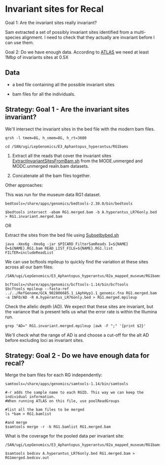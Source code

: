 # Invariant sites for Recal

Goal 1: Are the invariant sites really invariant? 

Sam extracted a set of possibly invariant sites identified from a multi-species alignment. I need to check that they actually are invariant before I can use them. 

Goal 2: Do we have enough data. According to [ATLAS](https://bitbucket.org/wegmannlab/atlas/wiki/Sequence%20Data%20Processing%20Tools%3A%20recal) we need at least 1Mbp of invariants sites at 0.5X


## Data

- a bed file containing all the possible invariant sites

- bam files for all the individuals. 



## Strategy: Goal 1 - Are the invariant sites invariant?

We'll intersect the invariant sites in the bed file with the modern bam files. 

```
qrsh -l tmem=8G, h_vmem=8G, h_rt=3600

cd /SAN/ugi/LepGenomics/E3_Aphantopus_hyperantus/RG1bams

```


1. Extract all the reads that cover the invariant sites [ExtractInvariantSitesFromBam.sh](https://github.com/alexjvr1/VelocityUCL/blob/main/ATLAS/Scripts/ExtractInvariantSitesFromBam.sh) from the MODE.unmerged and MODC.unmerged realn.bam datasets. 


2. Concatenate all the bam files together. 


Other approaches: 

This was run for the museum data RG1 dataset. 
```
bedtools=/share/apps/genomics/bedtools-2.30.0/bin/bedtools

$bedtools intersect -abam RG1.merged.bam -b A.hyperantus_LR76only.bed > RG1.invariant.merged.bam
```



OR

Extract the sites from the bed file using [Subsetbybed.sh]() 
```
java -Xmx6g -Xms6g -jar $PICARD FilterSamReads I=${NAME} O=${NAME}.RG1.bam READ_LIST_FILE=${NAME}.RG1.list FILTER=includeReadList

```




We can use bcftools mpileup to quickly find the variation at these sites across all our bam files: 

```
/SAN/ugi/LepGenomics/E3_Aphantopus_hyperantus/02a_mapped_museum/RG1bams

bcftools=/share/apps/genomics/bcftools-1.14/bin/bcftools
$bcftools mpileup --fasta-ref ../../RefGenome/GCA_902806685.1_iAphHyp1.1_genomic.fna RG1.merged.bam -a INFO/AD -R A.hyperantus_LR76only.bed > RG1.merged.mpileup 
```

Check the allelic depth (AD). We expect that these sites are invariant, but the variance that is present tells us what the error rate is within the Illumina run. 
```
grep "AD=" RG1.invariant.merged.mpileup |awk -F ";" '{print $2}'
```

We'll check what the range of AD is and choose a cut-off for the alt AD before excluding loci as invariant sites. 




## Strategy: Goal 2 - Do we have enough data for recal? 


Merge the bam files for each RG independently: 

```
samtools=/share/apps/genomics/samtools-1.14/bin/samtools

#-r adds the sample name to each RGID. This way we can keep the individual information. 
#When running ATLAS on this file, use poolReadGroups

#list all the bam files to be merged
ls *bam > RG1.bamlist  

#and merge
$samtools merge -r -b RG1.bamlist RG1.merged.bam
```


What is the coverage for the pooled data per invariant site: 
```
/SAN/ugi/LepGenomics/E3_Aphantopus_hyperantus/02a_mapped_museum/RG1bams

$samtools bedcov A.hyperantus_LR76only.bed RG1.merged.bam > RG1merged.bedcov.out
```





